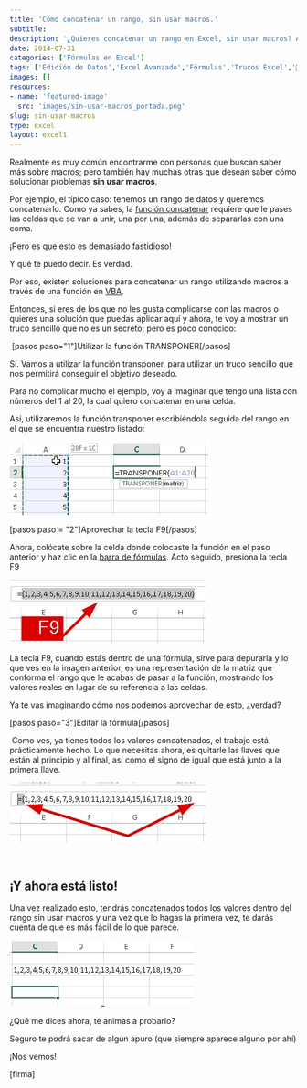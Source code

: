```yaml
---
title: 'Cómo concatenar un rango, sin usar macros.'
subtitle: 
description: '¿Quieres concatenar un rango en Excel, sin usar macros? Aquí te muestro cómo hacerlo, rápido y fácil.'
date: 2014-07-31
categories: ['Fórmulas en Excel']
tags: ['Edición de Datos','Excel Avanzado','Fórmulas','Trucos Excel','🤖 Automatización con Excel']
images: []
resources: 
- name: 'featured-image'
  src: 'images/sin-usar-macros_portada.png'
slug: sin-usar-macros
type: excel
layout: excel1
---
```


Realmente es muy común encontrarme con personas que buscan saber más sobre macros; pero también hay muchas otras que desean saber cómo solucionar problemas **sin usar macros**.

Por ejemplo, el típico caso: tenemos un rango de datos y queremos concatenarlo. Como ya sabes, la [función concatenar](http://raymundoycaza.com/la-funcion-concatenar-en-excel/ "Función Concatenar") requiere que le pases las celdas que se van a unir, una por una, además de separarlas con una coma.

¡Pero es que esto es demasiado fastidioso!

Y qué te puedo decir. Es verdad.

Por eso, existen soluciones para concatenar un rango utilizando macros a través de una función en [VBA](http://raymundoycaza.com/tag/macros-vba/ "Macros (VBA)").

Entonces, si eres de los que no les gusta complicarse con las macros o quieres una solución que puedas aplicar aquí y ahora, te voy a mostrar un truco sencillo que no es un secreto; pero es poco conocido:

 \[pasos paso="1"\]Utilizar la función TRANSPONER\[/pasos\]

Sí. Vamos a utilizar la función transponer, para utilizar un truco sencillo que nos permitirá conseguir el objetivo deseado.

Para no complicar mucho el ejemplo, voy a imaginar que tengo una lista con números del 1 al 20, la cual quiero concatenar en una celda.

Así, utilizaremos la función transponer escribiéndola seguida del rango en el que se encuentra nuestro listado:

![Sin usar macros](images/sin-usar-macros-001.jpg)

\[pasos paso = "2"\]Aprovechar la tecla F9\[/pasos\]

Ahora, colócate sobre la celda donde colocaste la función en el paso anterior y haz clic en la [barra de fórmulas](http://raymundoycaza.com/la-barra-de-formulas/ "La Barra de Fórmulas"). Acto seguido, presiona la tecla F9

![Sin usar macros](images/sin-usar-macros-002.jpg)

La tecla F9, cuando estás dentro de una fórmula, sirve para depurarla y lo que ves en la imagen anterior, es una representación de la matriz que conforma el rango que le acabas de pasar a la función, mostrando los valores reales en lugar de su referencia a las celdas.

Ya te vas imaginando cómo nos podemos aprovechar de esto, ¿verdad?

\[pasos paso="3"\]Editar la fórmula\[/pasos\]

 Como ves, ya tienes todos los valores concatenados, el trabajo está prácticamente hecho. Lo que necesitas ahora, es quitarle las llaves que están al principio y al final, así como el signo de igual que está junto a la primera llave.

![Sin usar macros](images/sin-usar-macros-003.jpg)

 

## ¡Y ahora está listo!

Una vez realizado esto, tendrás concatenados todos los valores dentro del rango sin usar macros y una vez que lo hagas la primera vez, te darás cuenta de que es más fácil de lo que parece.

![Sin usar macros](images/sin-usar-macros-004.jpg)

¿Qué me dices ahora, te animas a probarlo?

Seguro te podrá sacar de algún apuro (que siempre aparece alguno por ahí)

¡Nos vemos!

\[firma\]
